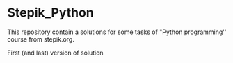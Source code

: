 # Stepik_Python
This repository contain a solutions for some tasks of "Python programming'' course from stepik.org.

First (and last) version of solution
